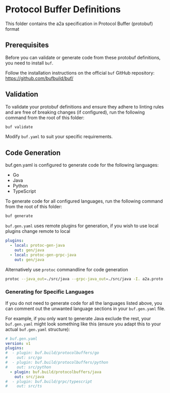 # Protocol Buffer Definitions

This folder contains the a2a specification in Protocol Buffer (protobuf) format

## Prerequisites

Before you can validate or generate code from these protobuf definitions, you need to install `buf`.

Follow the installation instructions on the official `buf` GitHub repository:
https://github.com/bufbuild/buf/

## Validation

To validate your protobuf definitions and ensure they adhere to linting rules and are free of breaking changes (if configured), run the following command from the root of this folder:

```sh
buf validate
```

Modify `buf.yaml` to suit your specific requirements.

## Code Generation

buf.gen.yaml is configured to generate code for the following languages:

- Go
- Java
- Python
- TypeScript

To generate code for all configured languages, run the following command from the root of this folder:

```sh
buf generate
```

`buf.gen.yaml` uses remote plugins for generation, if you wish to use local plugins change remote to local

```yaml
plugins:
  - local: protoc-gen-java
    out: gen/java
  - local: protoc-gen-grpc-java
    out: gen/java
```

Alternatively use `protoc` commandline for code generation

```bash
protoc --java_out=./src/java --grpc-java_out=./src/java -I. a2a.proto
```

### Generating for Specific Languages

If you do not need to generate code for all the languages listed above, you can comment out the unwanted language sections in your `buf.gen.yaml` file.

For example, if you only want to generate Java exclude the rest, your `buf.gen.yaml` might look something like this (ensure you adapt this to your actual `buf.gen.yaml` structure):

```yaml
# buf.gen.yaml
version: v1
plugins:
#  - plugin: buf.build/protocolbuffers/go
#    out: src/go
#  - plugin: buf.build/protocolbuffers/python
#    out: src/python
  - plugin: buf.build/protocolbuffers/java
    out: src/java
#  - plugin: buf.build/grpc/typescript
#    out: src/ts
```
